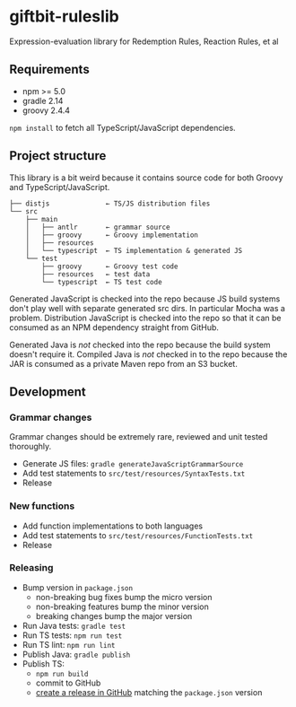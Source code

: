 # giftbit-ruleslib
Expression-evaluation library for Redemption Rules, Reaction Rules, et al

## Requirements

- npm >= 5.0
- gradle 2.14
- groovy 2.4.4

`npm install` to fetch all TypeScript/JavaScript dependencies.

## Project structure

This library is a bit weird because it contains source code for both Groovy and TypeScript/JavaScript.

```text
├── distjs              ← TS/JS distribution files
└── src
    ├── main
    │   ├── antlr       ← grammar source
    │   ├── groovy      ← Groovy implementation
    │   ├── resources
    │   └── typescript  ← TS implementation & generated JS
    └── test
        ├── groovy      ← Groovy test code
        ├── resources   ← test data
        └── typescript  ← TS test code
```

Generated JavaScript is checked into the repo because JS build systems don't play well with separate generated src dirs.  In particular Mocha was a problem.  Distribution JavaScript is checked into the repo so that it can be consumed as an NPM dependency straight from GitHub.

Generated Java is *not* checked into the repo because the build system doesn't require it.  Compiled Java is *not* checked in to the repo because the JAR is consumed as a private Maven repo from an S3 bucket.

## Development

### Grammar changes

Grammar changes should be extremely rare, reviewed and unit tested thoroughly.

- Generate JS files: `gradle generateJavaScriptGrammarSource`
- Add test statements to `src/test/resources/SyntaxTests.txt`
- Release

### New functions

- Add function implementations to both languages
- Add test statements to `src/test/resources/FunctionTests.txt`
- Release

### Releasing

- Bump version in `package.json`
    - non-breaking bug fixes bump the micro version
    - non-breaking features bump the minor version
    - breaking changes bump the major version
- Run Java tests: `gradle test`
- Run TS tests: `npm run test`
- Run TS lint: `npm run lint`
- Publish Java: `gradle publish`
- Publish TS:
    - `npm run build`
    - commit to GitHub
    - [create a release in GitHub](https://github.com/Giftbit/giftbit-ruleslib/releases/new) matching the `package.json` version
